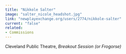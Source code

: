 ```yaml
---
title: "Nikkole Salter"
image: "salter_nicole_headshot.jpg"
link: "newplayexchange.org/users/2774/nikkole-salter"
current: "false"
related:
- Commissions
---
```


Cleveland Public Theatre, *Breakout Session (or Frogorse)*
